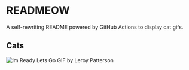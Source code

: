 # READMEOW

A self-rewriting README powered by GitHub Actions to display cat gifs.

## Cats

![Im Ready Lets Go GIF by Leroy Patterson](https://media3.giphy.com/media/CjmvTCZf2U3p09Cn0h/200.gif?cid=9acd02da1al68f82niqkuxlzghweha0bnn1ienlz81joiyxn&ep=v1_gifs_search&rid=200.gif&ct=g)
